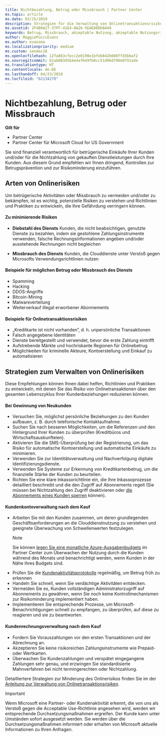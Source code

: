 ```yaml
---
title: Nichtbezahlung, Betrug oder Missbrauch | Partner Center
ms.topic: article
ms.date: 03/15/2019
description: Strategien für die Verwaltung von Onlinetransaktionsrisiken, einschließlich der Nichtzahlung von Waren und Dienstleistungen durch den Kunden sowie betrügerische Aktivitäten oder Missbrauch.
ms.assetid: 2F4B9A27-37FF-41E4-8A26-5EAE88DD8A49
keywords: Betrug, Missbrauch, akzeptable Nutzung, akzeptable Nutzungsrichtlinien, Nichtzahlung, Zahlung durch den Kunden, Onlinerisiko, Diebstahl von Diensten, Dienstmissbrauch, Anhalten eines Abonnements,
author: MaggiePucciEvans
ms.author: evansma
ms.localizationpriority: medium
ms.custom: seodec18
ms.openlocfilehash: 12fa863cfecc2e0190e1bfeb842b608ffd3bbaf2
ms.sourcegitcommit: b1ab80345b4e4af649fb8cc51d96d798e0791ade
ms.translationtype: HT
ms.contentlocale: de-DE
ms.lasthandoff: 04/23/2019
ms.locfileid: "62134270"
---
```

# <a name="non-payment-fraud-or-misuse"></a>Nichtbezahlung, Betrug oder Missbrauch

**Gilt für**

-  Partner Center
-  Partner Center für Microsoft Cloud for US Government



Sie sind finanziell verantwortlich für betrügerische Einkäufe Ihrer Kunden und/oder für die Nichtzahlung von gekauften Dienstleistungen durch Ihre Kunden. Aus diesem Grund empfehlen wir Ihnen dringend, Kontrollen zur Betrugsprävention und zur Risikominderung einzuführen.

## <a name="types-of-online-risk"></a>Arten von Onlinerisiken

Um betrügerische Aktivitäten oder Missbrauch zu vermeiden und/oder zu bekämpfen, ist es wichtig, potenzielle Risiken zu verstehen und Richtlinien und Praktiken zu entwickeln, die Ihre Gefährdung verringern können.

#### <a name="risk-exposure-to-be-mitigated"></a>Zu minimierende Risiken

- **Diebstahl des Diensts** Kunden, die nicht beabsichtigen, genutzte Dienste zu bezahlen, indem sie gestohlene Zahlungsinstrumente verwenden, falsche Rechnungsinformationen angeben und/oder ausstehende Rechnungen nicht begleichen

- **Missbrauch des Diensts** Kunden, die Clouddienste unter Verstoß gegen Microsofts Verwendungsrichtlinien nutzen

#### <a name="examples-of-possible-fraud-or-service-abuse"></a>Beispiele für möglichen Betrug oder Missbrauch des Diensts
- Spamming
- Hacking
- DDOS-Angriffe
- Bitcoin-Mining
- Malwareverteilung
- Weiterverkauf illegal erworbener Abonnements 

#### <a name="examples-of-online-transaction-risk"></a>Beispiele für Onlinetransaktionsrisiken
- „Kreditkarte ist nicht vorhanden”, d. h. unpersönliche Transaktionen
- Falsch angegebene Identitäten
- Dienste bereitgestellt und verwendet, bevor die erste Zahlung eintrifft
- Aufstrebende Märkte und hochriskante Regionen für Onlinebetrug
- Möglichkeiten für kriminelle Akteure, Kontoerstellung und Einkauf zu automatisieren

## <a name="strategies-for-managing-online-risk"></a>Strategien zum Verwalten von Onlinerisiken

Diese Empfehlungen können Ihnen dabei helfen, Richtlinien und Praktiken zu entwickeln, mit denen Sie das Risiko von Onlinetransaktionen über den gesamten Lebenszyklus Ihrer Kundenbeziehungen reduzieren können.  

#### <a name="when-onboarding-new-customers"></a>Bei Gewinnung von Neukunden
- Versuchen Sie, möglichst persönliche Beziehungen zu den Kunden aufbauen, z. B. durch telefonische Kontaktaufnahme.
- Suchen Sie nach besseren Möglichkeiten, um die Referenzen und den Hintergrund Ihrer Kunden zu überprüfen (Kreditbüros und Wirtschaftsauskunfteien). 
- Aktivieren Sie die SMS-Überprüfung bei der Registrierung, um das Risiko für automatische Kontoerstellung und automatische Einkäufe zu minimieren.
- Verwenden Sie zur Identitätsverwaltung und Nachverfolgung digitale Identifizierungsdienste.
- Verwenden Sie Systeme zur Erkennung von Kreditkartenbetrug, um die finanzielle Stärke der Kunden zu beurteilen.
- Richten Sie eine klare Inkassorichtlinie ein, die Ihre Inkassoprozesse detailliert beschreibt und die den Zugriff auf Abonnements regelt (Sie müssen bei Nichtzahlung den Zugriff deaktivieren oder [die Abonnements eines Kunden sperren](suspend-a-subscription.md) können).

#### <a name="post-purchase-customer-account-management"></a>Kundenkontoverwaltung nach dem Kauf
- Arbeiten Sie mit den Kunden zusammen, um deren grundlegenden Geschäftsanforderungen an die Clouddienstnutzung zu verstehen und geeignete Überwachung von Schwellenwerten festzulegen.
    > [!NOTE]  
    >  Sie können [legen Sie eine monatliche Azure-Ausgabenbudgets](set-an-azure-spending-budget-for-your-customers.md) im Partner Center zum Überwachen der Nutzung durch die Kunden während des Monats und benachrichtigt werden, wenn Kunden in der Nähe ihres Budgets sind.
- Prüfen Sie die [Kundenaktivitätsprotokolle](activity-logs.md) regelmäßig, um Betrug früh zu erkennen
- Handeln Sie schnell, wenn Sie verdächtige Aktivitäten entdecken.
- Vermeiden Sie es, Kunden vollständigen Administratorzugriff auf Abonnements zu gewähren, wenn Sie noch keine Kontrollmechanismen zur Risikominderung implementiert haben.
- Implementieren Sie entsprechende Prozesse, um Microsoft-Benachrichtigungen schnell zu empfangen, zu überprüfen, auf diese zu reagieren und sie zu beantworten.

#### <a name="post-purchase-customer-billing-management"></a>Kundenrechnungsverwaltung nach dem Kauf
- Fordern Sie Vorauszahlungen vor den ersten Transaktionen und der Abrechnung an. 
- Akzeptieren Sie keine risikoreichen Zahlungsinstrumente wie Prepaid- oder Wertkarten.
- Überwachen Sie Kundenzahlungen und verspätet eingegangene Zahlungen sehr genau, und erzwingen Sie standardisierte Mahnverfahren bei nicht termingerechten oder Nichtzahlung.

Detailliertere Strategien zur Minderung des Onlinerisikos finden Sie im der [Anleitung zur Verwaltung von Onlinetransaktionsrisiken](https://assets.windowsphone.com/7d885238-e13b-4f10-a682-3d5adacd2859/CSP-PartnerRiskGuide-APSFinal_InvariantCulture_Default.zip).

> [!IMPORTANT]  
> Wenn Microsoft eine Partner- oder Kundenaktivität erkennt, die von uns als Verstoß gegen die Acceptable Use-Richtlinie angesehen wird, werden wir entsprechende Durchsetzungsmaßnahmen ergreifen. Der Kunde kann unter Umständen sofort ausgesetzt werden. Sie werden über die Durchsetzungsmaßnahmen informiert oder erhalten von Microsoft aktuelle Informationen zu Ihren Anfragen.

 

 



